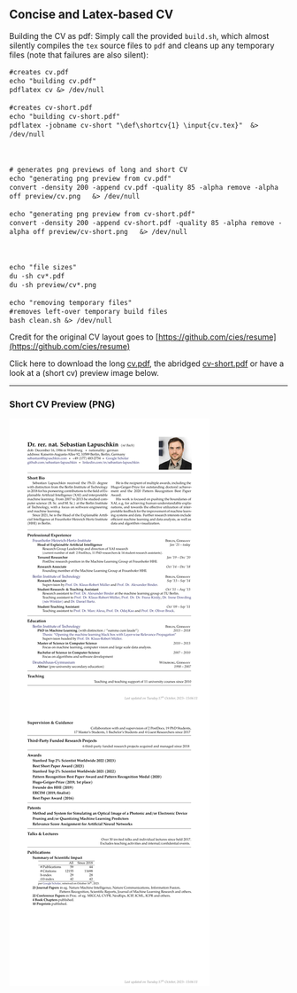 ## Concise and Latex-based CV

Building the CV as pdf: Simply call the provided `build.sh`, which almost silently compiles the `tex` source files to `pdf` and cleans up any temporary files (note that failures are also silent):

```
#creates cv.pdf
echo "building cv.pdf"
pdflatex cv &> /dev/null

#creates cv-short.pdf
echo "building cv-short.pdf"
pdflatex -jobname cv-short "\def\shortcv{1} \input{cv.tex}"  &> /dev/null



# generates png previews of long and short CV
echo "generating png preview from cv.pdf"
convert -density 200 -append cv.pdf -quality 85 -alpha remove -alpha off preview/cv.png   &> /dev/null

echo "generating png preview from cv-short.pdf"
convert -density 200 -append cv-short.pdf -quality 85 -alpha remove -alpha off preview/cv-short.png   &> /dev/null



echo "file sizes"
du -sh cv*.pdf
du -sh preview/cv*.png

echo "removing temporary files"
#removes left-over temporary build files
bash clean.sh &> /dev/null
```

Credit for the original CV layout goes to [https://github.com/cies/resume](https://github.com/cies/resume)

Click here to download the long [cv.pdf](cv.pdf), the abridged [cv-short.pdf](cv-short.pdf) or have a look at a (short cv) preview image below.

---

### Short CV Preview (PNG)

![preview/cv-short.png](preview/cv-short.png)


